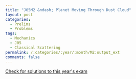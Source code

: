 ```yaml
---
title: "J05M2 &ndash; Planet Moving Through Dust Cloud"
layout: post
categories:
  - Prelims
  - Problems
tags:
  - Mechanics
  - J05
  - Classical Scattering
permalink: /:categories/:year/:month/M2:output_ext
comments: false
---
```

<object data="2005J2M.pdf" type="application/pdf" width="100%" height="500"></object>
<div class="message"><a href='https://princetonprelim.com/prelim/14/'>Check for solutions to this year's exam</a></div>